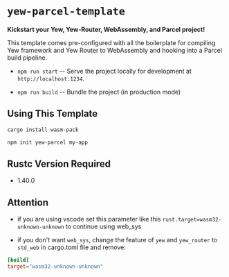# `yew-parcel-template`

**Kickstart your Yew, Yew-Router, WebAssembly, and Parcel project!**

This template comes pre-configured with all the boilerplate for compiling Yew framework and Yew Router
to WebAssembly and hooking into a Parcel build pipeline.

* `npm run start` -- Serve the project locally for
  development at `http://localhost:1234`.

* `npm run build` -- Bundle the project (in production mode)


## Using This Template

```sh
cargo install wasm-pack
```

```sh
npm init yew-parcel my-app
```

## Rustc Version Required

- 1.40.0

## Attention

- if you are using vscode set this parameter like this `rust.target=wasm32-unknown-unknown`
  to continue using web_sys

- if you don't want `web_sys`, change the feature of `yew` and `yew_router` to `std_web` in cargo.toml file and remove:

```toml
[build]
target="wasm32-unknown-unknown"
```